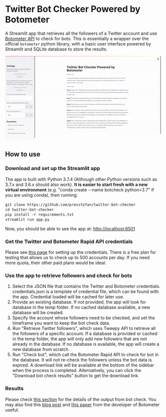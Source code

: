 # Twitter Bot Checker Powered by Botometer

A Streamlit app that retrieves all the followers of a Twitter account and use [Botometer API](https://botometer.osome.iu.edu/) to check for bots. This is essentially a wrapper over the official `botometer` python library, with a basic user interface powered by Streamlit and SQLite database to store the results.

![Demo Animation](https://github.com/presstofan/twitter-bot-checker/blob/master/app-demo.gif?raw=true "Demo Animation")

## How to use

### Download and set up the Streamlit app

The app is built with Python 3.7.4 (Although other Python versions such as 3.7.x and 3.6.x should also work). **It is easier to start fresh with a new virtual environment** (e.g. "conda create --name botcheck python=3.7" if you are using conda), then running:

```{sh}
git clone https://github.com/presstofan/twitter-bot-checker
cd twitter-bot-checker
pip install -r requirements.txt
streamlit run app.py
```

Now, you should be able to see the app at: [http://localhost:8501](http://localhost:8501/)

### Get the Twitter and Botometer Rapid API credentials

Please see [this page](https://github.com/IUNetSci/botometer-python#rapidapi-and-twitter-access-details) for setting up the credentials. There is a free plan for testing that allows us to check up to 500 accounts per day. If you need more quota, their other paid plans would be ideal.

### Use the app to retrieve followers and check for bots

1. Select the JSON file that contains the Twitter and Botometer credentials. credentials.json is a template of credential file, which can be found with the app. Credential loaded will be cached for later use.
2. Provide an existing database. If not provided, the app will look for database in the temp folder. If no cached database available, a new database will be created.
3. Specify the account whose followers need to be checked, and set the timeframe you want to keep the bot check data.
4. Run "Retrieve Twitter followers", which uses Tweepy API to retrieve all the followers of a specific account. If a database is provided or cached in the temp folder, the app will only add new followers that are not already in the database. If no database is available, the app will create a new database from scratch.
5. Run "Check bot", which call the Botometer Rapid API to check for bot in the database. It will not re-check the followers unless the bot data is expired. A download link will be available at the bottom of the sidebar when the process is completed. Alternatively, you can click the "Download bot check results" button to get the download link.

### Results

Please check [this section](https://github.com/IUNetSci/botometer-python#botometer-v4) for the details of the output from bot check. You may also find this [blog post](https://cnets.indiana.edu/blog/2020/09/01/botometer-v4/) and [this paper](https://arxiv.org/abs/2006.06867) from the developer of Botometer useful.
